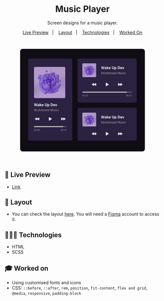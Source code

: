 <h1 align="center"> Music Player </h1>

<p align="center">
Screen designs for a music player. <br/>
</p>

<p align="center">
  <a href="#-live-preview">Live Preview</a>&nbsp;&nbsp;&nbsp;|&nbsp;&nbsp;&nbsp;
  <a href="#-layout">Layout</a>&nbsp;&nbsp;&nbsp;|&nbsp;&nbsp;&nbsp;
  <a href="#-technologies">Technologies</a>&nbsp;&nbsp;&nbsp;|&nbsp;&nbsp;&nbsp;
  <a href="#-worked-on">Worked On</a>
</p>

<br/>

<p align="center">
  <img alt="Project photo showing a few screens that can be used in a music player website or app." src=".github/preview-cover.png" width="80%" />
</p>

<br/>

## 📝 Live Preview 

- [Link](https://diegommagno.com/github/rocketseat/events/boracover.dev/01-music-player)

## 🎨 Layout

- You can check the layout [here](https://www.figma.com/file/XnielIsj9qrix1qxAQLT9X/23boraCodar-Desafio-1). You will need a [Figma](https://figma.com) account to access it.


## 🧑🏻‍💻 Technologies

- HTML
- SCSS

## 🎓 Worked on

- Using customised fonts and icons
- CSS: `::before`, `::after`, `rem`, `position`, `fit-content`, `flex and grid`, `@media`, `responsive`, `padding-block`